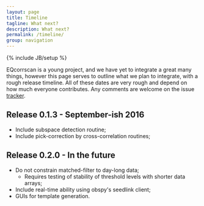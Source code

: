 ```yaml
---
layout: page
title: Timeline
tagline: What next?
description: What next?
permalink: /timeline/
group: navigation
---
```

{% include JB/setup %}

EQcorrscan is a young project, and we have yet to integrate a great many things,
however this page serves to outline what we plan to integrate, with a rough
release timeline.  All of these dates are very rough and depend on how much
everyone contributes.  Any comments are welcome
on the issue [tracker](https://github.com/eqcorrscan/EQcorrscan/issues/3).

## Release 0.1.3 - September-ish 2016
* Include subspace detection routine;
* Include pick-correction by cross-correlation routines;

## Release 0.2.0 - In the future
* Do not constrain matched-filter to day-long data;
  * Requires testing of stability of threshold levels with shorter data arrays;
* Include real-time ability using obspy's seedlink client;
* GUIs for template generation.

<!-- {% include JB/comments %} -->
